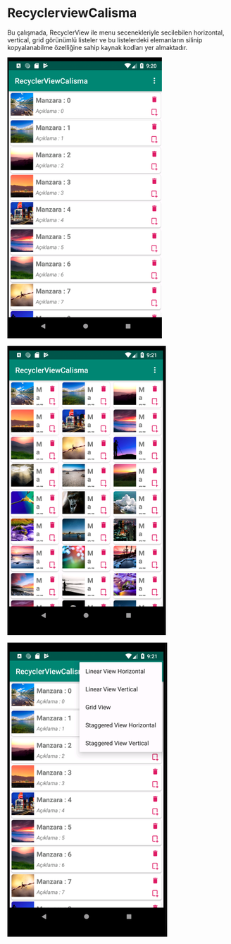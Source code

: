 # RecyclerviewCalisma

Bu çalışmada, RecyclerView ile menu secenekleriyle secilebilen horizontal, vertical, grid görünümlü listeler ve bu listelerdeki elemanların silinip kopyalanabilme özelliğine sahip kaynak kodları yer almaktadır.

![alt text](https://github.com/ihaydinn/RecyclerviewCalisma/blob/master/Screenshot_4.png)

![alt text](https://github.com/ihaydinn/RecyclerviewCalisma/blob/master/Screenshot_6.png)

![alt text](https://github.com/ihaydinn/RecyclerviewCalisma/blob/master/Screenshot_5.png)

